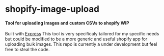 # shopify-image-upload
#### Tool for uploading Images and custom CSVs to shopify WIP
Built with [Express](https://github.com/expressjs/express)
This tool is very specificaly tailored for my specific needs but could be modified to be a more generic and useful shopify app for uploading bulk images.  This repo is currently a under development but feel free to steal the code.
